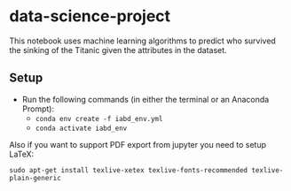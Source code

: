 # data-science-project

This notebook uses machine learning algorithms to predict who survived the sinking of the Titanic given the attributes in the dataset.

## Setup

- Run the following commands (in either the terminal or an Anaconda Prompt):
  - `conda env create -f iabd_env.yml`
  - `conda activate iabd_env`


Also if you want to support PDF export from jupyter you need to setup LaTeX:

`sudo apt-get install texlive-xetex texlive-fonts-recommended texlive-plain-generic`